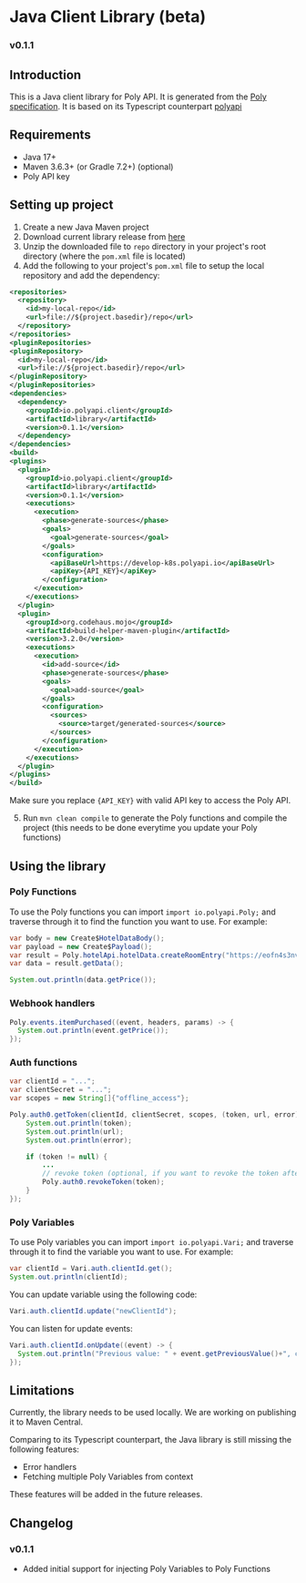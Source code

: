 # Java Client Library (beta)
### v0.1.1

## Introduction
This is a Java client library for Poly API. It is generated from the [Poly specification](https://develop-k8s.polyapi.io/specs). It is based on its Typescript counterpart [polyapi](https://www.npmjs.com/package/polyapi)

## Requirements
- Java 17+
- Maven 3.6.3+ (or Gradle 7.2+) (optional)
- Poly API key

## Setting up project
1. Create a new Java Maven project
2. Download current library release from [here](https://develop-k8s.polyapi.io/java/poly-java-client-0.1.1.zip)
3. Unzip the downloaded file to `repo` directory in your project's root directory (where the `pom.xml` file is located)
4. Add the following to your project's `pom.xml` file to setup the local repository and add the dependency:
```xml
<repositories>
  <repository>
    <id>my-local-repo</id>
    <url>file://${project.basedir}/repo</url>
  </repository>
</repositories>
<pluginRepositories>
<pluginRepository>
  <id>my-local-repo</id>
  <url>file://${project.basedir}/repo</url>
</pluginRepository>
</pluginRepositories>
<dependencies>
  <dependency>
    <groupId>io.polyapi.client</groupId>
    <artifactId>library</artifactId>
    <version>0.1.1</version>
  </dependency>
</dependencies>
<build>
<plugins>
  <plugin>
    <groupId>io.polyapi.client</groupId>
    <artifactId>library</artifactId>
    <version>0.1.1</version>
    <executions>
      <execution>
        <phase>generate-sources</phase>
        <goals>
          <goal>generate-sources</goal>
        </goals>
        <configuration>
          <apiBaseUrl>https://develop-k8s.polyapi.io</apiBaseUrl>
          <apiKey>{API_KEY}</apiKey>
        </configuration>
      </execution>
    </executions>
  </plugin>
  <plugin>
    <groupId>org.codehaus.mojo</groupId>
    <artifactId>build-helper-maven-plugin</artifactId>
    <version>3.2.0</version>
    <executions>
      <execution>
        <id>add-source</id>
        <phase>generate-sources</phase>
        <goals>
          <goal>add-source</goal>
        </goals>
        <configuration>
          <sources>
            <source>target/generated-sources</source>
          </sources>
        </configuration>
      </execution>
    </executions>
  </plugin>
</plugins>
</build>
```
Make sure you replace `{API_KEY}` with valid API key to access the Poly API.

5. Run `mvn clean compile` to generate the Poly functions and compile the project (this needs to be done everytime you update your Poly functions)

## Using the library
### Poly Functions
To use the Poly functions you can import `import io.polyapi.Poly;` and traverse through it to find the function you want to use. For example:
```java
var body = new Create$HotelDataBody();
var payload = new Create$Payload();
var result = Poly.hotelApi.hotelData.createRoomEntry("https://eofn4s3nvu8okku.m.pipedream.net", "meat", body, payload);
var data = result.getData();

System.out.println(data.getPrice());
``` 

### Webhook handlers
```java
Poly.events.itemPurchased((event, headers, params) -> {
  System.out.println(event.getPrice());
});
```

### Auth functions
```java
var clientId = "...";
var clientSecret = "...";
var scopes = new String[]{"offline_access"};

Poly.auth0.getToken(clientId, clientSecret, scopes, (token, url, error) -> {
    System.out.println(token);
    System.out.println(url);
    System.out.println(error);

    if (token != null) {
        ...
        // revoke token (optional, if you want to revoke the token after you are done with it)
        Poly.auth0.revokeToken(token);
    }
});
```

### Poly Variables
To use Poly variables you can import `import io.polyapi.Vari;` and traverse through it to find the variable you want to use. For example:
```java
var clientId = Vari.auth.clientId.get();
System.out.println(clientId);
```
You can update variable using the following code:
```java
Vari.auth.clientId.update("newClientId");
```
You can listen for update events:
```java
Vari.auth.clientId.onUpdate((event) -> {
  System.out.println("Previous value: " + event.getPreviousValue()+", currentValue: " + event.getCurrentValue());
});
```

## Limitations
Currently, the library needs to be used locally. We are working on publishing it to Maven Central.

Comparing to its Typescript counterpart, the Java library is still missing the following features:
- Error handlers
- Fetching multiple Poly Variables from context

These features will be added in the future releases.

## Changelog
### v0.1.1
- Added initial support for injecting Poly Variables to Poly Functions
